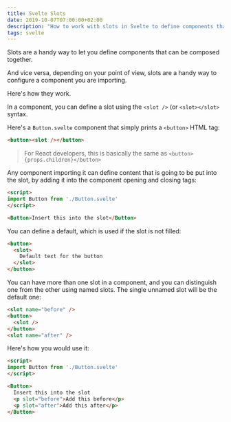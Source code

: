 ```yaml
---
title: Svelte Slots
date: 2019-10-07T07:00:00+02:00
description: "How to work with slots in Svelte to define components that can be composed together"
tags: svelte
---
```


Slots are a handy way to let you define components that can be composed together.

And vice versa, depending on your point of view, slots are a handy way to configure a component you are importing.

Here's how they work.

In a component, you can define a slot using the `<slot />` (or `<slot></slot>` syntax.

Here's a `Button.svelte` component that simply prints a `<button>` HTML tag:

```html
<button><slot /></button>
```

> For React developers, this is basically the same as `<button>{props.children}</button>`

Any component importing it can define content that is going to be put into the slot, by adding it into the component opening and closing tags:

```html
<script>
import Button from './Button.svelte'
</script>

<Button>Insert this into the slot</Button>
```

You can define a default, which is used if the slot is not filled:


```html
<button>
  <slot>
    Default text for the button
  </slot>
</button>
```

You can have more than one slot in a component, and you can distinguish one from the other using named slots. The single unnamed slot will be the default one:

```html
<slot name="before" />
<button>
  <slot />
</button>
<slot name="after" />
```

Here's how you would use it:

```html
<script>
import Button from './Button.svelte'
</script>

<Button>
  Insert this into the slot
  <p slot="before">Add this before</p>
  <p slot="after">Add this after</p>
</Button>
```